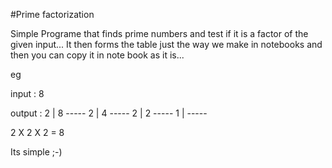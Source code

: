 #Prime factorization

Simple Programe that finds prime numbers and test if it is a factor of the given input... 
It then forms the table just the way we make in notebooks and then you can copy it in note book as it is...

eg

input : 8

output : 
2 | 8
\-----
2 | 4
\-----
2 | 2
\-----
1 |
\-----

2 X 2 X 2 = 8

Its simple ;-)
